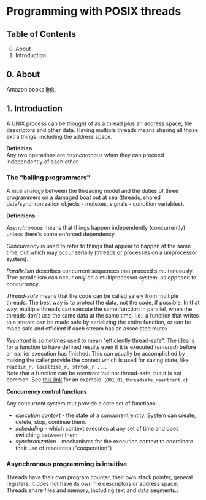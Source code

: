 # Programming with POSIX threads

## Table of Contents

0. About
1. Introduction

## 0. About

Amazon books [link](https://www.amazon.com/Programming-POSIX-Threads-David-Butenhof/dp/0201633922/ref=sr_1_1?s=books&ie=UTF8&qid=1538119221&sr=1-1&keywords=programming+with+posix+threads).

## 1. Introduction

A UNIX process can be thought of as a thread plus an address space, file descriptors and other data. Having multiple threads means sharing all those extra things, including the address space.

**Definition**  
Any two operations are *asynchronous* when they can proceed independently of each other.

### The "bailing programmers"

A nice analogy between the threading model and the duties of three programmers on a damaged boat out at sea (threads, shared data/synchronization objects - mutexes, signals - condition variables).

**Definitions**

*Asynchronous* means that things happen independently (concurrently) unless there's some enforced dependency.

*Concurrency* is used to refer to things that appear to happen at the same time, but which may occur serially (threads or processes on a uniprocessor system).

*Parallelism* describes concurrent sequences that proceed simultaneously. True parallelism can occur only on a multiprocessor system, as opposed to concurrency.

*Thread-safe* means that the code can be called safely from multiple threads. The best way is to protect the data, not the code, if possible. In that way, multiple threads can execute the same function in parallel, when the threads don't use the same data at the same time. I.e.: a function that writes to a stream can be made safe by serializing the entire function, or can be made safe and efficient if each stream has an associated mutex.

*Reentrant* is sometimes used to mean "efficiently thread-safe". The idea is for a function to have defined results even if it is executed (*entered*) before an earlier execution has finished. This can usually be accomplished by making the caller provide the context which is used for saving state, like ```readdir_r, localtime_r, strtok_r ...```.  
Note that a function can be reentrant but not thread-safe, but it is not common. See [this link](https://deadbeef.me/2017/09/reentrant-threadsafe) for an example. (```001_01_threadsafe_reentrant.c```)

**Concurrency control functions**

Any concurrent system mut provide a core set of functions:

 - *execution context* - the state of a concurrent entity. System can create, delete, stop, continue them.
 - *scheduling* - which context executes at any set of time and does switching between them
 - *synchronization* - mechanisms for the execution context to coordinate their use of resources ("cooperation")

### Asynchronous programming is intuitive ###

Threads have their own program counter, their own stack pointer, general registers. It does not have its own file descriptors or address space. Threads share files and memory, including text and data segments.:



